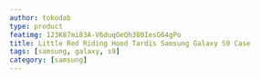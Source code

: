 ```yaml
---
author: tokodab
type: product
featimg: 123K87mi83A-V6duqOeQh380IesG64gPo
title: Little Red Riding Hood Tardis Samsung Galaxy S9 Case
tags: [samsung, galaxy, s9]
category: [samsung]
---
```

